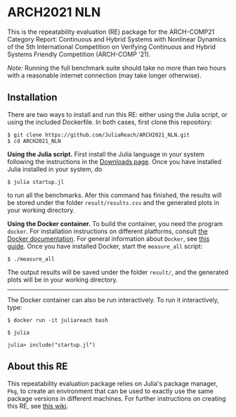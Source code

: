 # ARCH2021 NLN

This is the repeatability evaluation (RE) package for the
ARCH-COMP21 Category Report: Continuous and Hybrid Systems with Nonlinear Dynamics
of the 5th International
Competition on Verifying Continuous and Hybrid Systems Friendly Competition
(ARCH-COMP '21).

*Note:* Running the full benchmark suite should take no more than two  hours with a reasonable internet connection (may take longer otherwise).

## Installation

There are two ways to install and run this RE: either using the Julia script,
or using the included Dockerfile. In both cases, first clone this repository:

```shell
$ git clone https://github.com/JuliaReach/ARCH2021_NLN.git
$ cd ARCH2021_NLN
```

**Using the Julia script.** First install the Julia language in your system following
the instructions in the [Downloads page](http://julialang.org/downloads). Once
you have installed Julia installed in your system, do

```shell
$ julia startup.jl
```
to run all the benchmarks. Afer this command has finished, the results will be stored
under the folder `result/results.csv` and the generated plots in your working directory.

**Using the Docker container.** To build the container, you need the program `docker`.
For installation instructions on different platforms, consult
[the Docker documentation](https://docs.docker.com/install/).
For general information about `Docker`, see
[this guide](https://docs.docker.com/get-started/).
Once you have installed Docker, start the `measure_all` script:

```shell
$ ./measure_all
```
The output results will be saved under the folder `result/`,
and the generated plots will be in your working directory.

---

The Docker container can also be run interactively.
To run it interactively, type:

```shell
$ docker run -it juliareach bash

$ julia

julia> include("startup.jl")
```

## About this RE

This repeatability evaluation package relies on Julia's package manager, `Pkg`, to create an environment that can be used to exactly use the same package versions in different machines. For further instructions on creating this RE, see [this wiki](https://github.com/JuliaReach/ARCH2020_NLN_RE/wiki/Instructions-for-creating-this-RE).
